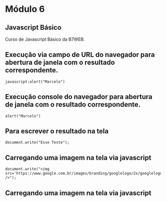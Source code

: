 # Módulo 6

## Javascript Básico

Curso de Javascript Básico da B7WEB.

## Execução via campo de URL do navegador para abertura de janela com o resultado correspondente.

    javascript:alert("Marcelo")

## Execução console do navegador para abertura de janela com o resultado correspondente.

    alert("Marcelo")

## Para escrever o resultado na tela

    document.write("Esse Teste");

## Carregando uma imagem na tela via javascript

    document.write("<img src='https://www.google.com.br/images/branding/googlelogo/2x/googlelogo_color_272x92dp.png' />");


## Carregando uma imagem na tela via javascript
